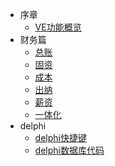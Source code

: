 * 序章
    * [VE功能概览](README.md)
* 财务篇
    * [总账](VE/VE_finance_01.md)
    * [固资](VE/VE_finance_02.md)
    * [成本](VE/VE_finance_03.md)
    * [出纳](VE/VE_finance_04.md)
    * [薪资](VE/VE_finance_05.md)
    * [一体化](VE/VE_finance_06.md)
* delphi
    * [delphi快捷键](delphi/delphi_01.md)
    * [delphi数据库代码](delphi/delphi_02.md)